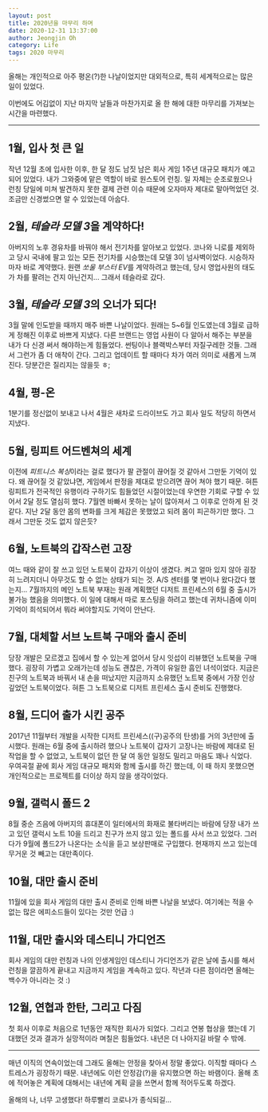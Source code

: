 ```yaml
---
layout: post
title: 2020년을 마무리 하며
date: 2020-12-31 13:37:00
author: Jeongjin Oh
category: Life
tags: 2020 마무리
---
```


올해는 개인적으로 아주 평온(?)한 나날이었지만 대외적으로, 특히 세계적으로는 많은 일이 있었다.

이번에도 어김없이 지난 마지막 날들과 마찬가지로 올 한 해에 대한 마무리를 가져보는 시간을 마련했다.

---

## 1월, 입사 첫 큰 일

작년 12월 초에 입사한 이후, 한 달 정도 남짓 남은 회사 게임 1주년 대규모 패치가 예고되어 있었다. 내가 그와중에 맡은 역할이 바로 원스토어 런칭. 일 자체는 순조로웠으나 런칭 당일에 미쳐 발견하지 못한 결제 관련 이슈 때문에 오자마자 제대로 말아먹었던 것. 조금만 신경썼으면 알 수 있었는데 아숩다.

## 2월, *테슬라 모델 3*을 계약하다!

아버지의 노후 경유차를 바꿔야 해서 전기차를 알아보고 있었다. 코나와 니로를 제외하고 당시 국내에 팔고 있는 모든 전기차를 시승했는데 모델 3이 넘사벽이었다. 시승하자마자 바로 계약했다. 원랜 *쏘울 부스터 EV*를 계약하려고 했는데, 당시 영업사원의 태도가 차를 팔려는 건지 아닌건지... 그래서 테슬라로 갔다.

## 3월, *테슬라 모델 3*의 오너가 되다!

3월 말에 인도받을 때까지 매주 바쁜 나날이었다. 원래는 5~6월 인도였는데 3월로 급하게 정해진 이후로 바쁘게 지냈다. 다른 브랜드는 영업 사원이 다 알아서 해주는 부분을 내가 다 신경 써서 해야하는게 힘들었다. 썬팅이나 블랙박스부터 자질구레한 것들. 그래서 그런가 좀 더 애착이 간다. 그리고 업데이트 할 때마다 차가 여러 의미로 새롭게 느껴진다. 당분간은 질리지는 않을듯 ㅎ;

## 4월, 평-온

1분기를 정신없이 보내고 나서 4월은 새차로 드라이브도 가고 회사 일도 적당히 하면서 지냈다.

## 5월, 링피트 어드벤쳐의 세계

이전에 *피트니스 복싱*이라는 걸로 했다가 팔 관절이 끊어질 것 같아서 그만둔 기억이 있다. 왜 끊어질 것 같았냐면, 게임에서 판정을 제대로 받으려면 끊어 쳐야 했기 때문. 혀튼 링피트가 전국적인 유행이라 구하기도 힘들었던 시절이었는데 우연한 기회로 구할 수 있어서 2달 정도 열심히 했다. 7월엔 바빠서 못하는 날이 많아져서 그 이후로 안하게 된 것 같다. 지난 2달 동안 몸의 변화를 크게 체감은 못했었고 되려 몸이 피곤하기만 했다. 그래서 그만둔 것도 없지 않은듯?

## 6월, 노트북의 갑작스런 고장

여느 때와 같이 잘 쓰고 있던 노트북이 갑자기 이상이 생겼다. 켜고 얼마 있지 않아 굉장히 느려지더니 아무것도 할 수 없는 상태가 되는 것. A/S 센터를 몇 번이나 왔다갔다 했는지... 7월까지의 메인 노트북 부재는 원래 계획했던 디저트 프린세스의 6월 중 출시가 불가능 했음을 의미했다. 이 일에 대해서 따로 포스팅을 하려고 했는데 귀차니즘에 이미 기억이 희석되어서 뭐라 써야할지도 기억이 안난다.

## 7월, 대체할 서브 노트북 구매와 출시 준비

당장 개발은 모르겠고 집에서 할 수 있는게 없어서 당시 잇섭이 리뷰했던 노트북을 구매했다. 굉장히 가볍고 오래가는데 성능도 괜찮은, 가격이 유일한 흠인 녀석이었다. 지금은 친구의 노트북과 바꿔서 내 손을 떠났지만 지금까지 소유했던 노트북 중에서 가장 인상 깊었던 노트북이었다. 혀튼 그 노트북으로 디저트 프린세스 출시 준비도 진행했다.

## 8월, 드디어 출가 시킨 공주

2017년 11월부터 개발을 시작한 디저트 프린세스((구)공주의 탄생)를 거의 3년만에 출시했다. 원래는 6월 중에 출시하려 했으나 노트북이 갑자기 고장나는 바람에 제대로 된 작업을 할 수 없었고, 노트북이 없던 한 달 여 동안 일정도 밀리고 마음도 꽤나 식었다. 우여곡절 끝에 회사 게임 대규모 패치와 함께 출시를 하긴 했는데, 이 때 하지 못했으면 개인적으로는 프로젝트를 더이상 하지 않을 생각이었다.

## 9월, 갤럭시 폴드 2

8월 중순 즈음에 아버지의 휴대폰이 일터에서의 화재로 불타버리는 바람에 당장 내가 쓰고 있던 갤럭시 노트 10을 드리고 친구가 쓰지 않고 있는 폴드를 사서 쓰고 있었다. 그러다가 9월에 폴드2가 나온다는 소식을 듣고 보상판매로 구입했다. 현재까지 쓰고 있는데 무거운 것 빼고는 대만족이다.

## 10월, 대만 출시 준비

11월에 있을 회사 게임의 대만 출시 준비로 인해 바쁜 나날을 보냈다. 여기에는 적을 수 없는 많은 에피소드들이 있다는 것만 언급 :)

## 11월, 대만 출시와 데스티니 가디언즈

회사 게임의 대만 런칭과 나의 인생게임인 데스티니 가디언즈가 같은 날에 출시를 해서 런칭을 깔끔하게 끝내고 지금까지 게임을 계속하고 있다. 작년과 다른 점이라면 올해는 백수가 아니라는 것 :)

## 12월, 연협과 한탄, 그리고 다짐

첫 회사 이후로 처음으로 1년동안 재직한 회사가 되었다. 그리고 연봉 협상을 했는데 기대했던 것과 결과가 실망적이라 며칠은 힘들었다. 내년은 더 나아지길 바랄 수 밖에.

---

매년 이직의 연속이었는데 그래도 올해는 안정을 찾아서 정말 좋았다. 이직할 때마다 스트레스가 굉장하기 때문. 내년에도 이런 안정감(?)을 유지했으면 하는 바램이다. 올해 초에 적어놓은 계획에 대해서는 내년에 계획 글을 쓰면서 함께 적어두도록 하겠다.

올해의 나, 너무 고생했다! 하루빨리 코로나가 종식되길...
